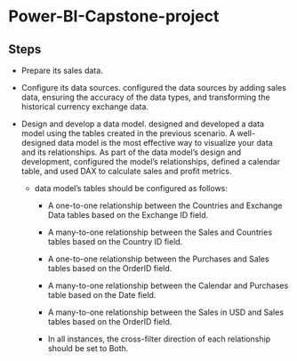# Power-BI-Capstone-project
## Steps
* Prepare its sales data.

* Configure its data sources.
  configured the data sources by adding sales data, ensuring the accuracy of the data types, and transforming the historical currency exchange data. 

* Design and develop a data model.
  designed and developed a data model using the tables created in the previous scenario. A well-designed data model is the most effective way to visualize your data and its relationships.
  As part of the data model’s design and development, configured the model’s relationships, defined a calendar table, and used DAX to calculate sales and profit metrics.
  - data model’s tables should be configured as follows:

    - A one-to-one relationship between the Countries and Exchange Data tables based on the Exchange ID field.

    - A many-to-one relationship between the Sales and Countries tables based on the Country ID field.

    - A one-to-one relationship between the Purchases and Sales tables based on the OrderID field.

    - A many-to-one relationship between the Calendar and Purchases table based on the Date field.

    - A many-to-one relationship between the Sales in USD and Sales tables based on the OrderID field.

    - In all instances, the cross-filter direction of each relationship should be set to Both.

